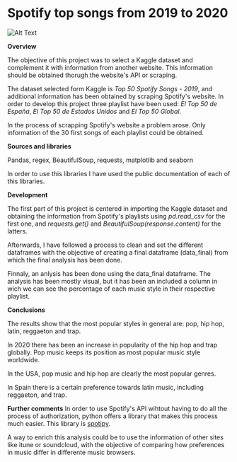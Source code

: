 # Spotify top songs from 2019 to 2020

![Alt Text](https://encrypted-tbn0.gstatic.com/images?q=tbn%3AANd9GcR8O2GmcivJGngIZxLpwgItrRrXsjzTYFieSA&usqp=CAU)

**Overview**

The objective of this project was to select a Kaggle dataset and complement it with information from another website. This information should be obtained thorugh the website's API or scraping.

The dataset selected form Kaggle is *Top 50 Spotify Songs - 2019*, and additional information has been obtained by scraping Spotify's website. In order to develop this project three playlist have been used: *El Top 50 de España*, *El Top 50 de Estados Unidos* and *El Top 50 Global*. 

In the process of scrapping Spotify's website a problem arose. Only information of the 30 first songs of each playlist could be obtained. 


**Sources and libraries**

Pandas, regex, BeautifulSoup, requests, matplotlib and seaborn

In order to use this libraries I have used the public documentation of each of this libraries. 


**Development**

The first part of this project is centered in importing the Kaggle dataset and obtaining the information from Spotify's playlists using *pd.read_csv* for the first one, and *requests.get()* and *BeautifulSoup(response.content)* for the latters. 

Afterwards, I have followed a process to clean and set the different dataframes with the objective of creating a final dataframe (data_final) from which the final analysis has been done. 

Finnaly, an anlysis has been done using the data_final dataframe. The analysis has been mostly visual, but it has been an included a column in wich we can see the percentage of each music style in their respective playlist. 


**Conclusions**

The results show that the most popular styles in general are: pop, hip hop, latin, reggaeton and trap. 

In 2020 there has been an increase in popularity of the hip hop and trap globally. Pop music keeps its position as most popular music style worldwide. 

In the USA, pop music and hip hop are clearly the most popular genres. 

In Spain there is a certain preference towards latin music, including reggaeton, and trap. 


**Further comments**
In order to use Spotify's API wihtout having to do all the process of authorization, python offers a library that makes this process much easier. This library is [spotipy](https://spotipy.readthedocs.io/en/2.16.1/).

A way to enrich this analysis could be to use the information of other sites like itune or soundcloud, with the objective of comparing how preferences in music differ in differente music browsers.



